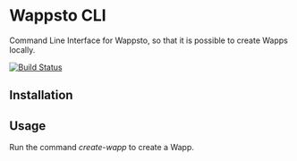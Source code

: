 # Wappsto CLI
Command Line Interface for Wappsto, so that it is possible to create Wapps locally.

[![Build Status](https://travis-ci.com/Wappsto/wappsto-cli.svg?branch=master)](https://travis-ci.com/Wappsto/wappsto-cli)

## Installation


## Usage

Run the command _create-wapp_ to create a Wapp.
